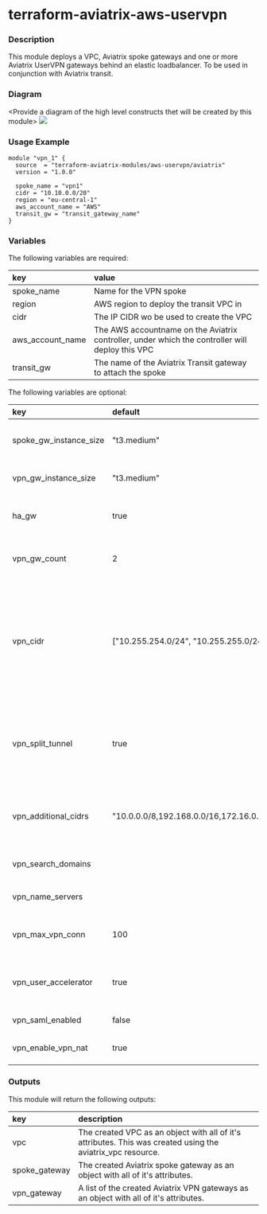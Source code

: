 # terraform-aviatrix-aws-uservpn

### Description
This module deploys a VPC, Aviatrix spoke gateways and one or more Aviatrix UserVPN gateways behind an elastic loadbalancer. To be used in conjunction with Aviatrix transit.

### Diagram
\<Provide a diagram of the high level constructs thet will be created by this module>
<img src="https://dhagens-repository-images-public.s3.eu-central-1.amazonaws.com/terraform-aviatrix-aws-uservpn/module-aviatrix-aws-uservpn.png.png">

### Usage Example
```
module "vpn_1" {
  source  = "terraform-aviatrix-modules/aws-uservpn/aviatrix"
  version = "1.0.0"

  spoke_name = "vpn1"
  cidr = "10.10.0.0/20"
  region = "eu-central-1"
  aws_account_name = "AWS"
  transit_gw = "transit_gateway_name"
}
```

### Variables
The following variables are required:

key | value
:--- | :---
spoke_name | Name for the VPN spoke
region | AWS region to deploy the transit VPC in
cidr | The IP CIDR wo be used to create the VPC
aws_account_name | The AWS accountname on the Aviatrix controller, under which the controller will deploy this VPC
transit_gw | The name of the Aviatrix Transit gateway to attach the spoke

The following variables are optional:

key | default | value 
:---|:---|:---
spoke_gw_instance_size | "t3.medium" | Size of the spoke gateway instances
vpn_gw_instance_size | "t3.medium" | Size of the VPN gateway instances
ha_gw | true | Set to false te deploy a single transit GW.
vpn_gw_count | 2 | The amount of VPN Gateways to be deployed.
vpn_cidr | ["10.255.254.0/24", "10.255.255.0/24"] | List of subnets to be used by the VPN gateways for VPN Clients. Needs to contain enough entries for number of vpn_gw_count
vpn_split_tunnel | true | Allows default route to internet directly. Change to false if all traffic should be tunneled.
vpn_additional_cidrs | "10.0.0.0/8,192.168.0.0/16,172.16.0.0/12" | CIDR's to be routed through VPN when using split tunnelling
vpn_search_domains | | List of DNS Domains to search
vpn_name_servers | | List of DNS Servers to use
vpn_max_vpn_conn | 100 | Limit of concurrent users per VPN gateway
vpn_user_accelerator | true | Enable AWS Global Accelerator to optimize traffic quality
vpn_saml_enabled | false | Enable SAML authentication
vpn_enable_vpn_nat | true | Enable source NAT on VPN Gateways

### Outputs
This module will return the following outputs:

key | description
:---|:---
vpc | The created VPC as an object with all of it's attributes. This was created using the aviatrix_vpc resource.
spoke_gateway | The created Aviatrix spoke gateway as an object with all of it's attributes.
vpn_gateway | A list of the created Aviatrix VPN gateways as an object with all of it's attributes.

